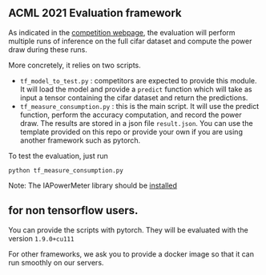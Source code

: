 ## ACML 2021 Evaluation framework

As indicated in the [competition webpage](https://greenai-uppa.github.io/acml_competition/#evaluation), the evaluation will perform multiple runs of inference on the full cifar dataset and compute the power draw during these runs.

More concretely, it relies on two scripts.
- `tf_model_to_test.py` : competitors are expected to provide this module. It will load the model and provide a `predict` function which will take as input a tensor containing the cifar dataset and return the predictions.  
- `tf_measure_consumption.py` : this is the main script. It will use the predict function, perform the accuracy computation, and record the power draw. The results are stored in a json file `result.json`. You can use the template provided on this repo or provide your own if you are using another framework such as pytorch.


To test the evaluation, just run 
```
python tf_measure_consumption.py
```

Note: The IAPowerMeter library should be [installed](https://greenai-uppa.github.io/AIPowerMeter/usage/quick_start.html)

## for non tensorflow users. 

You can provide the scripts with pytorch. They will be evaluated with the version `1.9.0+cu111`

For other frameworks, we ask you to provide a docker image so that it can run smoothly on our servers.

